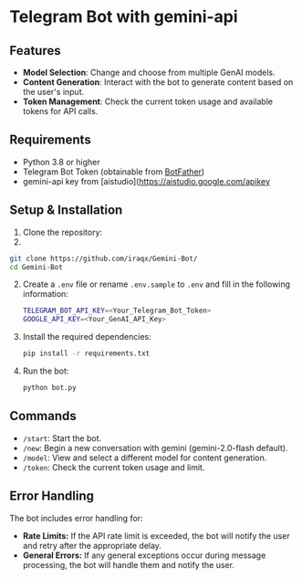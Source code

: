 # Telegram Bot with gemini-api

## Features

- **Model Selection**: Change and choose from multiple GenAI models.
- **Content Generation**: Interact with the bot to generate content based on the user's input.
- **Token Management**: Check the current token usage and available tokens for API calls.

## Requirements

- Python 3.8 or higher
- Telegram Bot Token (obtainable from [BotFather](https://core.telegram.org/bots#botfather))
- gemini-api key from [aistudio](https://aistudio.google.com/apikey

## Setup & Installation

1. Clone the repository:
2. 
```bash
git clone https://github.com/iraqx/Gemini-Bot/
cd Gemini-Bot
```

2. Create a `.env` file or rename `.env.sample` to `.env` and fill in the following information:

   ```bash
   TELEGRAM_BOT_API_KEY=<Your_Telegram_Bot_Token>
   GOOGLE_API_KEY=<Your_GenAI_API_Key>
   ```

3. Install the required dependencies:

   ```bash
   pip install -r requirements.txt
   ```

4. Run the bot:

   ```bash
   python bot.py
   ```

## Commands

- `/start`: Start the bot.
- `/new`: Begin a new conversation with gemini (gemini-2.0-flash default).
- `/model`: View and select a different model for content generation.
- `/token`: Check the current token usage and limit.

## Error Handling

The bot includes error handling for:

- **Rate Limits:** If the API rate limit is exceeded, the bot will notify the user and retry after the appropriate delay.
- **General Errors:** If any general exceptions occur during message processing, the bot will handle them and notify the user.

